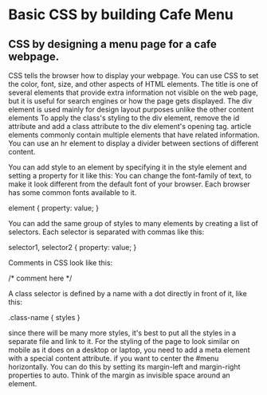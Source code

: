 # Basic CSS by building Cafe Menu
## CSS by designing a menu page for a cafe webpage.

CSS tells the browser how to display your webpage. You can use CSS to set the color, font, size, and other aspects of HTML elements.
The title is one of several elements that provide extra information not visible on the web page, but it is useful for search engines or how the page gets displayed.
The div element is used mainly for design layout purposes unlike the other content elements 
To apply the class's styling to the div element, remove the id attribute and add a class attribute to the div element's opening tag. 
article elements commonly contain multiple elements that have related information.
You can use an hr element to display a divider between sections of different content.

You can add style to an element by specifying it in the style element and setting a property for it like this:
You can change the font-family of text, to make it look different from the default font of your browser. Each browser has some common fonts available to it.

element {
 property: value;
}

You can add the same group of styles to many elements by creating a list of selectors. Each selector is separated with commas like this:

selector1, selector2 {
  property: value;
}

Comments in CSS look like this:

/* comment here */

A class selector is defined by a name with a dot directly in front of it, like this:

.class-name {
  styles
}

since there will be many more styles, it's best to put all the styles in a separate file and link to it.
For the styling of the page to look similar on mobile as it does on a desktop or laptop, you need to add a meta element with a special content attribute.
if you want to center the #menu horizontally. You can do this by setting its margin-left and margin-right properties to auto. Think of the margin as invisible space around an element.